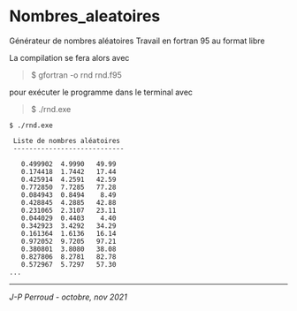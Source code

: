 # Nombres_aleatoires

Générateur de nombres aléatoires
Travail en fortran 95 au format libre

La compilation se fera alors avec 

>$ gfortran -o rnd rnd.f95

pour exécuter le programme dans le terminal avec

>$ ./rnd.exe
```
$ ./rnd.exe

 Liste de nombres aléatoires
 ----------------------------

   0.499902  4.9990   49.99
   0.174418  1.7442   17.44
   0.425914  4.2591   42.59
   0.772850  7.7285   77.28
   0.084943  0.8494    8.49
   0.428845  4.2885   42.88
   0.231065  2.3107   23.11
   0.044029  0.4403    4.40
   0.342923  3.4292   34.29
   0.161364  1.6136   16.14
   0.972052  9.7205   97.21
   0.380801  3.8080   38.08
   0.827806  8.2781   82.78
   0.572967  5.7297   57.30
... 

``` 

---

_J-P Perroud - octobre, nov 2021_
